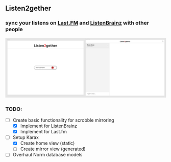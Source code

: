 ## Listen2gether
### sync your listens on [Last.FM](https://last.fm) and [ListenBrainz](https://listenbrainz.org) with other people

![Current state of the Figma UI](docs/UIdraft.png)

### TODO:
- [ ] Create basic functionality for scrobble mirroring
  - [x] Implement for ListenBrainz
  - [x] Implement for Last.fm
- [ ] Setup Karax
  - [x] Create home view (static)
  - [ ] Create mirror view (generated)
- [ ] Overhaul Norm database models